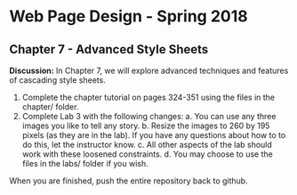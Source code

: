 # Web Page Design - Spring 2018

## Chapter 7 - Advanced Style Sheets

**Discussion:** In Chapter 7, we will explore advanced techniques and features of cascading style sheets.

1. Complete the chapter tutorial on pages 324-351 using the files in the chapter/ folder.
1. Complete Lab 3 with the following changes:
  a. You can use any three images you like to tell any story.
  b. Resize the images to 260 by 195 pixels (as they are in the lab). If you have any questions about how to to do this, let the instructor know.
  c. All other aspects of the lab should work with these loosened constraints.
  d. You may choose to use the files in the labs/ folder if you wish.

When you are finished, push the entire repository back to github.


